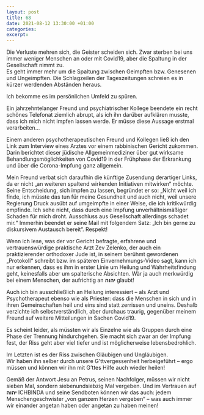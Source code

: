 ```yaml
---
layout: post
title: 68
date: 2021-08-12 13:30:00 +01:00
categories: 
excerpt: 
---
```


Die Verluste mehren sich, die Geister scheiden sich. Zwar sterben bei uns immer weniger Menschen an oder mit Covid19, aber die Spaltung in der Gesellschaft nimmt zu.\
Es geht immer mehr um die Spaltung zwischen Geimpften bzw. Genesenen und Ungeimpften. Die Schlagzeilen der Tageszeitungen schreien es in kürzer werdenden Abständen heraus.

Ich bekomme es im persönlichen Umfeld zu spüren.

Ein jahrzehntelanger Freund und psychiatrischer Kollege beendete ein recht schönes Telefonat ziemlich abrupt, als ich ihn darüber aufklären musste, dass ich mich nicht impfen lassen werde. Er müsse diese Aussage erstmal verarbeiten…

Einem anderen psychotherapeutischen Freund und Kollegen ließ ich den Link zum Interview eines Arztes vor einem rabbinischen Gericht zukommen. Darin berichtet dieser jüdische Allgemeinmediziner über gut wirksame Behandlungsmöglichkeiten von Covid19 in der Frühphase der Erkrankung und über die Corona-Impfung ganz allgemein.

Mein Freund verbat sich daraufhin die künftige Zusendung derartiger Links, da er nicht „an weiteren spaltend wirkenden Initiativen mitwirken“ möchte. Seine Entscheidung, sich impfen zu lassen, begründet er so: „Nicht weil ich finde, ich müsste das tun für meine Gesundheit und auch nicht, weil unsere Regierung Druck ausübt auf umgeimpfte in einer Weise, die ich kritikwürdig empfinde. Ich sehe nicht, dass durch eine Impfung unverhältnismäßiger Schaden für mich droht. Ausschluss aus Gesellschaft allerdings schadet mir.“ Immerhin beendet er seine Mail mit folgendem Satz: „Ich bin gerne zu diskursivem Austausch bereit“. Respekt!

Wenn ich lese, was der vor Gericht befragte, erfahrene und vertrauenswürdige praktische Arzt Zev Zelenko, der auch ein praktizierender orthodoxer Jude ist, in seinem berühmt gewordenen „Protokoll“ schreibt bzw. im späteren Einvernehmungs-Video sagt, kann ich nur erkennen, dass es ihm in erster Linie um Heilung und Wahrheitsfindung geht, keinesfalls aber um spalterische Absichten. Wär ja auch merkwürdig bei einem Menschen, der aufrichtig an **יהוה** glaubt!

Auch ich bin ausschließlich an Heilung interessiert – als Arzt und Psychotherapeut ebenso wie als Priester: dass die Menschen in sich und in ihren Gemeinschaften heil und eins sind statt zerrissen und uneins. Deshalb verzichte ich selbstverständlich, aber durchaus traurig, gegenüber meinem Freund auf weitere Mitteilungen in Sachen Covid19.

Es scheint leider, als müssten wir als Einzelne wie als Gruppen durch eine Phase der Trennung hindurchgehen. Sie macht sich zwar an der Impfung fest, der Riss geht aber viel tiefer und ist möglicherweise lebensbedrohlich.

Im Letzten ist es der Riss zwischen Gläubigen und Ungläubigen.\
Wir haben ihn selber durch unsere G’ttvergessenheit herbeigeführt – ergo müssen und können wir ihn mit G’ttes Hilfe auch wieder heilen!

Gemäß der Antwort Jesu an Petrus, seinen Nachfolger, müssen wir nicht sieben Mal, sondern siebenundsiebzig Mal vergeben. Und im Vertrauen auf **יהוה** ICHBINDA und seine Sendboten können wir das auch: jedem Menschengeschwister „von ganzem Herzen vergeben“ – was auch immer wir einander angetan haben oder angetan zu haben meinen!
